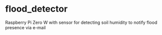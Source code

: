 # flood_detector
Raspberry Pi Zero W with sensor for detecting soil humidity to notify flood presence  via e-mail  
